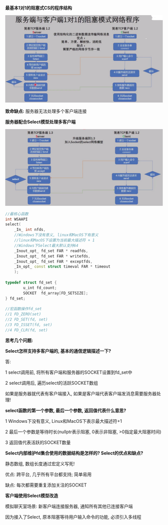**最基本1对1的阻塞式CS的程序结构**

<img src="Select%E6%A8%A1%E5%9E%8B/image-20250213013517128.png" alt="image-20250213013517128" style="zoom:50%;" />

**致命缺点:**  服务器无法处理多个客户端连接





**服务器配合Select模型处理多客户端**

![image-20250213013718523](Select%E6%A8%A1%E5%9E%8B/image-20250213013718523.png)

```c++
//最核心函数
int WSAAPI
select(
    _In_ int nfds, 
    //Windows下没有意义, linux和MacOS下有意义
    //linux和MacOS下设置为当前最大描述符 + 1
    //Windows下Select最大默认支持64
    _Inout_opt_ fd_set FAR * readfds,
    _Inout_opt_ fd_set FAR * writefds,
    _Inout_opt_ fd_set FAR * exceptfds,
    _In_opt_ const struct timeval FAR * timeout
    );

typedef struct fd_set {
        u_int fd_count;
        SOCKET  fd_array[FD_SETSIZE];
} fd_set;

//宏函数操作fd_set
//1 FD_ZERO(set)
//2 FD_SET(fd, set)
//3 FD_ISSET(fd, set)
//4 FD_CLR(fd, set)
```

**思考几个问题:** 

**Select怎样支持多客户端的, 基本的通信逻辑描述一下?** 

答: 

1 select调用前, 将所有客户端和服务器的SOCKET设置到fd_set中

2 select调用后, 遍历select的活跃SOCKET数组

如果是服务器就代表有客户端接入, 如果是客户端代表客户端发消息需要服务器处理!



**select函数的第一个参数, 最后一个参数, 返回值代表什么意思?** 

1 Windows下没有意义, Linux和MacOS下表示最大描述符+1

2 最后一个参数是等待时长(nullptr表示阻塞, 0表示非阻塞, >0指定最大阻塞时间)

3 返回值代表活跃的SOCKET数量



**Select内部维护fd集合使用的数据结构是怎样的?  Select的优点和缺点?** 

静态数组, 数组长度通过宏定义写死!  

优点: 跨平台, 几乎所有平台都支持; 简单易用

缺点: 每次都需要重复添加关注的SOCKET



**客户端使用Select模型改造**

模拟聊天室场景:  新客户端连接服务器, 通知所有其他已连接客户端

因为接入了Select, 原本阻塞等待用户输入命令的功能, 必须引入多线程

